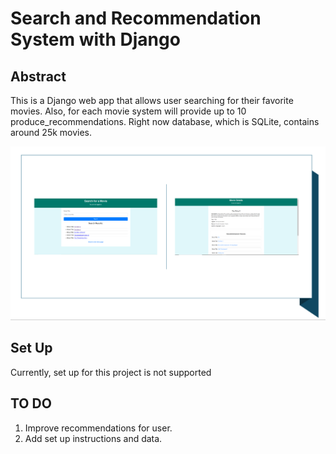 # Search and Recommendation System with Django

## Abstract
This is a Django web app that allows user searching for their favorite movies.
Also, for each movie system will provide up to 10 produce_recommendations. 
Right now database, which is SQLite, contains around 25k movies. 

<img width="1300" alt="teaser" src="./figure/sample.PNG">

## Set Up
Currently, set up for this project is not supported

## TO DO
1. Improve recommendations for user.
2. Add set up instructions and data.









